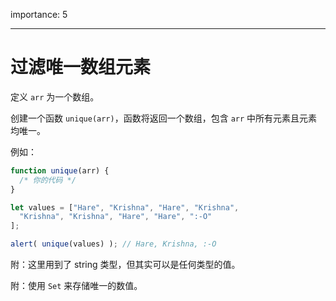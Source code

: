 importance: 5

---

# 过滤唯一数组元素

定义 `arr` 为一个数组。

创建一个函数 `unique(arr)`，函数将返回一个数组，包含 `arr` 中所有元素且元素均唯一。

例如：

```js
function unique(arr) {
  /* 你的代码 */
}

let values = ["Hare", "Krishna", "Hare", "Krishna",
  "Krishna", "Krishna", "Hare", "Hare", ":-O"
];

alert( unique(values) ); // Hare, Krishna, :-O
```

附：这里用到了 string 类型，但其实可以是任何类型的值。

附：使用 `Set` 来存储唯一的数值。
